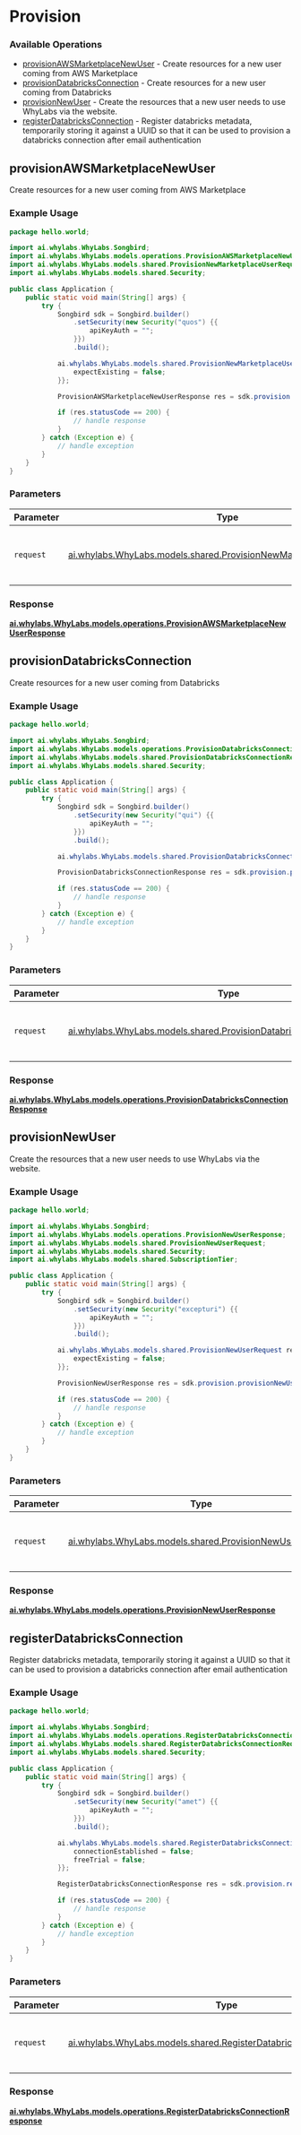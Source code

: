 # Provision

### Available Operations

* [provisionAWSMarketplaceNewUser](#provisionawsmarketplacenewuser) - Create resources for a new user coming from AWS Marketplace
* [provisionDatabricksConnection](#provisiondatabricksconnection) - Create resources for a new user coming from Databricks
* [provisionNewUser](#provisionnewuser) - Create the resources that a new user needs to use WhyLabs via the website.
* [registerDatabricksConnection](#registerdatabricksconnection) - Register databricks metadata, temporarily storing it against a UUID so that it can be used to provision a databricks connection after email authentication

## provisionAWSMarketplaceNewUser

Create resources for a new user coming from AWS Marketplace

### Example Usage

```java
package hello.world;

import ai.whylabs.WhyLabs.Songbird;
import ai.whylabs.WhyLabs.models.operations.ProvisionAWSMarketplaceNewUserResponse;
import ai.whylabs.WhyLabs.models.shared.ProvisionNewMarketplaceUserRequest;
import ai.whylabs.WhyLabs.models.shared.Security;

public class Application {
    public static void main(String[] args) {
        try {
            Songbird sdk = Songbird.builder()
                .setSecurity(new Security("quos") {{
                    apiKeyAuth = "";
                }})
                .build();

            ai.whylabs.WhyLabs.models.shared.ProvisionNewMarketplaceUserRequest req = new ProvisionNewMarketplaceUserRequest("aliquid", "dolorem", "dolorem", "dolor") {{
                expectExisting = false;
            }};            

            ProvisionAWSMarketplaceNewUserResponse res = sdk.provision.provisionAWSMarketplaceNewUser(req);

            if (res.statusCode == 200) {
                // handle response
            }
        } catch (Exception e) {
            // handle exception
        }
    }
}
```

### Parameters

| Parameter                                                                                                                        | Type                                                                                                                             | Required                                                                                                                         | Description                                                                                                                      |
| -------------------------------------------------------------------------------------------------------------------------------- | -------------------------------------------------------------------------------------------------------------------------------- | -------------------------------------------------------------------------------------------------------------------------------- | -------------------------------------------------------------------------------------------------------------------------------- |
| `request`                                                                                                                        | [ai.whylabs.WhyLabs.models.shared.ProvisionNewMarketplaceUserRequest](../../models/shared/ProvisionNewMarketplaceUserRequest.md) | :heavy_check_mark:                                                                                                               | The request object to use for the request.                                                                                       |


### Response

**[ai.whylabs.WhyLabs.models.operations.ProvisionAWSMarketplaceNewUserResponse](../../models/operations/ProvisionAWSMarketplaceNewUserResponse.md)**


## provisionDatabricksConnection

Create resources for a new user coming from Databricks

### Example Usage

```java
package hello.world;

import ai.whylabs.WhyLabs.Songbird;
import ai.whylabs.WhyLabs.models.operations.ProvisionDatabricksConnectionResponse;
import ai.whylabs.WhyLabs.models.shared.ProvisionDatabricksConnectionRequest;
import ai.whylabs.WhyLabs.models.shared.Security;

public class Application {
    public static void main(String[] args) {
        try {
            Songbird sdk = Songbird.builder()
                .setSecurity(new Security("qui") {{
                    apiKeyAuth = "";
                }})
                .build();

            ai.whylabs.WhyLabs.models.shared.ProvisionDatabricksConnectionRequest req = new ProvisionDatabricksConnectionRequest("ipsum", false, "hic");            

            ProvisionDatabricksConnectionResponse res = sdk.provision.provisionDatabricksConnection(req);

            if (res.statusCode == 200) {
                // handle response
            }
        } catch (Exception e) {
            // handle exception
        }
    }
}
```

### Parameters

| Parameter                                                                                                                            | Type                                                                                                                                 | Required                                                                                                                             | Description                                                                                                                          |
| ------------------------------------------------------------------------------------------------------------------------------------ | ------------------------------------------------------------------------------------------------------------------------------------ | ------------------------------------------------------------------------------------------------------------------------------------ | ------------------------------------------------------------------------------------------------------------------------------------ |
| `request`                                                                                                                            | [ai.whylabs.WhyLabs.models.shared.ProvisionDatabricksConnectionRequest](../../models/shared/ProvisionDatabricksConnectionRequest.md) | :heavy_check_mark:                                                                                                                   | The request object to use for the request.                                                                                           |


### Response

**[ai.whylabs.WhyLabs.models.operations.ProvisionDatabricksConnectionResponse](../../models/operations/ProvisionDatabricksConnectionResponse.md)**


## provisionNewUser

Create the resources that a new user needs to use WhyLabs via the website.

### Example Usage

```java
package hello.world;

import ai.whylabs.WhyLabs.Songbird;
import ai.whylabs.WhyLabs.models.operations.ProvisionNewUserResponse;
import ai.whylabs.WhyLabs.models.shared.ProvisionNewUserRequest;
import ai.whylabs.WhyLabs.models.shared.Security;
import ai.whylabs.WhyLabs.models.shared.SubscriptionTier;

public class Application {
    public static void main(String[] args) {
        try {
            Songbird sdk = Songbird.builder()
                .setSecurity(new Security("excepturi") {{
                    apiKeyAuth = "";
                }})
                .build();

            ai.whylabs.WhyLabs.models.shared.ProvisionNewUserRequest req = new ProvisionNewUserRequest("cum", "voluptate", "dignissimos", SubscriptionTier.SUBSCRIPTION) {{
                expectExisting = false;
            }};            

            ProvisionNewUserResponse res = sdk.provision.provisionNewUser(req);

            if (res.statusCode == 200) {
                // handle response
            }
        } catch (Exception e) {
            // handle exception
        }
    }
}
```

### Parameters

| Parameter                                                                                                  | Type                                                                                                       | Required                                                                                                   | Description                                                                                                |
| ---------------------------------------------------------------------------------------------------------- | ---------------------------------------------------------------------------------------------------------- | ---------------------------------------------------------------------------------------------------------- | ---------------------------------------------------------------------------------------------------------- |
| `request`                                                                                                  | [ai.whylabs.WhyLabs.models.shared.ProvisionNewUserRequest](../../models/shared/ProvisionNewUserRequest.md) | :heavy_check_mark:                                                                                         | The request object to use for the request.                                                                 |


### Response

**[ai.whylabs.WhyLabs.models.operations.ProvisionNewUserResponse](../../models/operations/ProvisionNewUserResponse.md)**


## registerDatabricksConnection

Register databricks metadata, temporarily storing it against a UUID so that it can be used to provision a databricks connection after email authentication

### Example Usage

```java
package hello.world;

import ai.whylabs.WhyLabs.Songbird;
import ai.whylabs.WhyLabs.models.operations.RegisterDatabricksConnectionResponse;
import ai.whylabs.WhyLabs.models.shared.RegisterDatabricksConnectionRequest;
import ai.whylabs.WhyLabs.models.shared.Security;

public class Application {
    public static void main(String[] args) {
        try {
            Songbird sdk = Songbird.builder()
                .setSecurity(new Security("amet") {{
                    apiKeyAuth = "";
                }})
                .build();

            ai.whylabs.WhyLabs.models.shared.RegisterDatabricksConnectionRequest req = new RegisterDatabricksConnectionRequest("dolorum", "numquam", "veritatis", false, "ipsa", "ipsa", 434417, "odio", "quaerat") {{
                connectionEstablished = false;
                freeTrial = false;
            }};            

            RegisterDatabricksConnectionResponse res = sdk.provision.registerDatabricksConnection(req);

            if (res.statusCode == 200) {
                // handle response
            }
        } catch (Exception e) {
            // handle exception
        }
    }
}
```

### Parameters

| Parameter                                                                                                                          | Type                                                                                                                               | Required                                                                                                                           | Description                                                                                                                        |
| ---------------------------------------------------------------------------------------------------------------------------------- | ---------------------------------------------------------------------------------------------------------------------------------- | ---------------------------------------------------------------------------------------------------------------------------------- | ---------------------------------------------------------------------------------------------------------------------------------- |
| `request`                                                                                                                          | [ai.whylabs.WhyLabs.models.shared.RegisterDatabricksConnectionRequest](../../models/shared/RegisterDatabricksConnectionRequest.md) | :heavy_check_mark:                                                                                                                 | The request object to use for the request.                                                                                         |


### Response

**[ai.whylabs.WhyLabs.models.operations.RegisterDatabricksConnectionResponse](../../models/operations/RegisterDatabricksConnectionResponse.md)**

